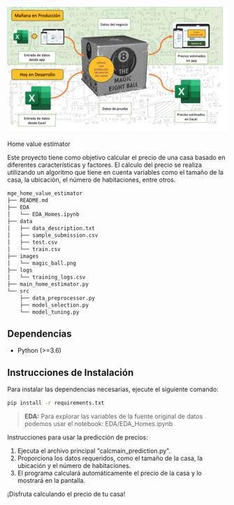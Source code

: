 ![Magic home price predictor](/images/magic_ball.png)

Home value estimator

Este proyecto tiene como objetivo calcular el precio de una casa basado en diferentes características y factores.
El cálculo del precio se realiza utilizando un algoritmo que tiene en cuenta variables como el tamaño de la casa,
la ubicación, el número de habitaciones, entre otros.

```
mge_home_value_estimator  
├── README.md  
├── EDA  
│   └── EDA_Homes.ipynb  
├── data  
│   ├── data_description.txt  
│   ├── sample_submission.csv  
│   ├── test.csv  
│   └── train.csv  
├── images  
│   └── magic_ball.png  
├── logs  
│   └── training_logs.csv  
├── main_home_estimator.py  
└── src  
    ├── data_preprocessor.py  
    ├── model_selection.py  
    └── model_tuning.py  
```

## Dependencias

- Python (>=3.6)

## Instrucciones de Instalación

Para instalar las dependencias necesarias, ejecute el siguiente comando:

```bash
pip install -r requirements.txt
```
> **EDA:** Para explorar las variables de la fuente original de datos podemos usar el notebook:
EDA/EDA_Homes.ipynb


Instrucciones para usar la predicción de precios:
1. Ejecuta el archivo principal "calcmain_prediction.py".
2. Proporciona los datos requeridos, como el tamaño de la casa, la ubicación y el número de habitaciones.
3. El programa calculará automáticamente el precio de la casa y lo mostrará en la pantalla.

¡Disfruta calculando el precio de tu casa!

